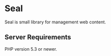 # Seal
Seal is small library for management web content.

## Server Requirements

PHP version 5.3 or newer.
